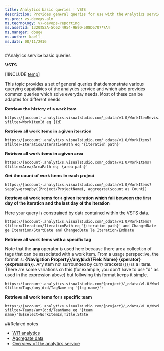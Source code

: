 ```yaml
---
title: Analytics basic queries | VSTS  
description: Provides general queries for use with the Analytics service for VSTS (SEO; work item history, work items in a given iteration, work item in a given area, work items per project, work items per iteration, work items per tag, work items per team, cumulative flow diagram)
ms.prod: vs-devops-alm
ms.technology: vs-devops-reporting
ms.assetid: 1320852A-5C62-4954-9E9D-508D670777A4
ms.manager: douge
ms.author: kaelli
ms.date: 08/11/2016
---
```


#Analytics service basic queries  

**VSTS**  

[!INCLUDE [temp](../_shared/analytics-preview.md)]

This topic provides a set of general queries that demonstrate various querying capabilities of the
analytics service and which also provides common queries which solve everyday needs. Most of these can be 
adapted for different needs. 

**Retrieve the history of a work item**

```
https://{account}.analytics.visualstudio.com/_odata/v1.0/WorkItemRevisions?$filter=WorkItemId eq {Id}
```

**Retrieve all work items in a given iteration**

```
https://{account}.analytics.visualstudio.com/_odata/v1.0/WorkItems?$filter=Iteration/IterationPath eq '{iteration path}'
```

**Retrieve all work items in a given area**

```
https://{account}.analytics.visualstudio.com/_odata/v1.0/WorkItems?$filter=Area/AreaPath eq '{area path}'
```

**Get the count of work items in each project**
```
https://{account}.analytics.visualstudio.com/_odata/v1.0/WorkItems?$apply=groupby((Project/ProjectName), aggregate($count as Count))
```

**Retrieve all work items for a given iteration which fall between the first day of the iteration and the last day of the iteration**

Here your query is constrained by data 
contained within the VSTS data. 

```
https://{account}.analytics.visualstudio.com/_odata/v1.0/WorkItems?$filter=Iteration/IterationPath eq '{iteration path}' and ChangedDate ge Iteration/StartDate and ChangedDate le Iteration/EndDate
```

**Retrieve all work items with a specific tag**

Note that the **any** operator is used here because there are a collection of tags that can be associated with a work item.
From a usage perspective, the format is: **{Navigation Property}/any(d:d/{Field Name} {operator} {expression})**. Any item not surrounded by curly brackets ({}) is a literal. There are some variations on this (for example, you don't have to use "d" as used in the expression above)
but following this format keeps it simple.

```
https://{account}.analytics.visualstudio.com/{project}/_odata/v1.0/WorkItems?$filter=Tags/any(d:d/TagName eq '{tag name}')
```

**Retrieve all work items for a specific team**

```
https://{account}.analytics.visualstudio.com/{project}/_odata/v1.0/WorkItems?$filter=Teams/any(d:d/TeamName eq '{team name}')&$select=WorkItemId,Title,State
```
##Related notes 

- [WIT analytics](wit-analytics.md)  
- [Aggregate data](aggregated-data-analytics.md)
- [Overview of the analytics service](overview-analytics-service.md)

